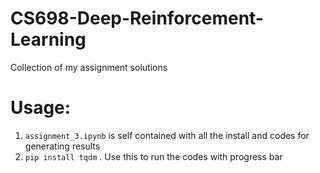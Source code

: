 # CS698-Deep-Reinforcement-Learning
Collection of my assignment solutions

# Usage:
1. ```assignment_3.ipynb``` is self contained with all the install and codes for generating results
2. ```pip install tqdm``` . Use this to run the codes with progress bar
